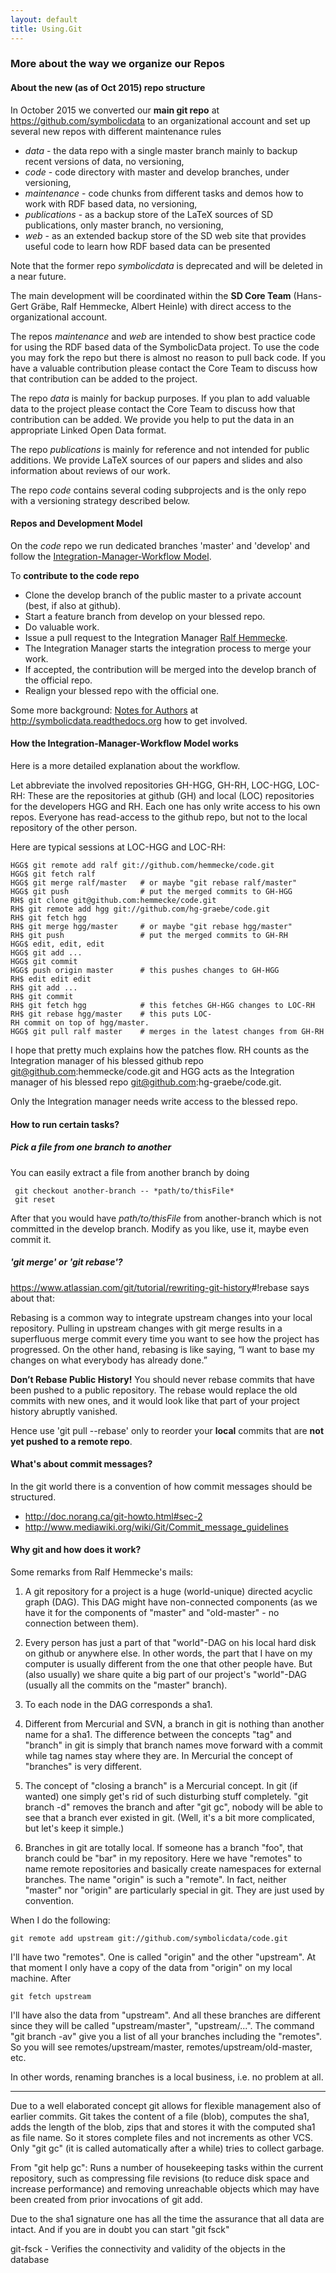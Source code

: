 ```yaml
---
layout: default
title: Using.Git
---
```


### More about the way we organize our Repos

#### About the new (as of Oct 2015) repo structure

In October 2015 we converted our **main git repo** at <https://github.com/symbolicdata> to an organizational account and set up several new repos with different maintenance rules

-   *data* - the data repo with a single master branch mainly to backup recent versions of data, no versioning,
-   *code* - code directory with master and develop branches, under versioning,
-   *maintenance* - code chunks from different tasks and demos how to work with RDF based data, no versioning,
-   *publications* - as a backup store of the LaTeX sources of SD publications, only master branch, no versioning,
-   *web* - as an extended backup store of the SD web site that provides useful code to learn how RDF based data can be presented

Note that the former repo *symbolicdata* is deprecated and will be deleted in a near future.

The main development will be coordinated within the **SD Core Team** (Hans-Gert Gräbe, Ralf Hemmecke, Albert Heinle) with direct access to the organizational account.

The repos *maintenance* and *web* are intended to show best practice code for using the RDF based data of the SymbolicData project. To use the code you may fork the repo but there is almost no reason to pull back code. If you have a valuable contribution please contact the Core Team to discuss how that contribution can be added to the project.

The repo *data* is mainly for backup purposes. If you plan to add valuable data to the project please contact the Core Team to discuss how that contribution can be added. We provide you help to put the data in an appropriate Linked Open Data format.

The repo *publications* is mainly for reference and not intended for public additions. We provide LaTeX sources of our papers and slides and also information about reviews of our work.

The repo *code* contains several coding subprojects and is the only repo with a versioning strategy described below.

#### Repos and Development Model

On the *code* repo we run dedicated branches 'master' and 'develop' and follow the [Integration-Manager-Workflow Model](http://git-scm.com/book/en/Distributed-Git-Distributed-Workflows#Integration-Manager-Workflow).

To **contribute to the code repo**

-   Clone the develop branch of the public master to a private account (best, if also at github).
-   Start a feature branch from develop on your blessed repo.
-   Do valuable work.
-   Issue a pull request to the Integration Manager [Ralf Hemmecke](http://symbolicdata.org/Data/Person/Hemmecke_Ralf).
-   The Integration Manager starts the integration process to merge your work.
-   If accepted, the contribution will be merged into the develop branch of the official repo.
-   Realign your blessed repo with the official one.

Some more background: [Notes for Authors](http://symbolicdata.readthedocs.org/en/latest/authornotes.html) at <http://symbolicdata.readthedocs.org> how to get involved.

#### How the Integration-Manager-Workflow Model works

Here is a more detailed explanation about the workflow.

Let abbreviate the involved repositories GH-HGG, GH-RH, LOC-HGG, LOC-RH: These are the repositories at github (GH) and local (LOC) repositories for the developers HGG and RH. Each one has only write access to his own repos. Everyone has read-access to the github repo, but not to the local repository of the other person.

Here are typical sessions at LOC-HGG and LOC-RH:

```HGG$ git clone git@github.com:hg-graebe/code.git 
HGG$ git remote add ralf git://github.com/hemmecke/code.git
HGG$ git fetch ralf
HGG$ git merge ralf/master   # or maybe "git rebase ralf/master"
HGG$ git push                # put the merged commits to GH-HGG
RH$ git clone git@github.com:hemmecke/code.git
RH$ git remote add hgg git://github.com/hg-graebe/code.git
RH$ git fetch hgg
RH$ git merge hgg/master     # or maybe "git rebase hgg/master"
RH$ git push                 # put the merged commits to GH-RH
HGG$ edit, edit, edit
HGG$ git add ...
HGG$ git commit
HGG$ push origin master      # this pushes changes to GH-HGG
RH$ edit edit edit
RH$ git add ...
RH$ git commit
RH$ git fetch hgg            # this fetches GH-HGG changes to LOC-RH
RH$ git rebase hgg/master    # this puts LOC-RH commit on top of hgg/master.
HGG$ git pull ralf master    # merges in the latest changes from GH-RH
```

I hope that pretty much explains how the patches flow. RH counts as the Integration manager of his blessed github repo git@github.com:hemmecke/code.git and HGG acts as the Integration manager of his blessed repo git@github.com:hg-graebe/code.git.

Only the Integration manager needs write access to the blessed repo.

#### How to run certain tasks?

##### Pick a file from one branch to another

You can easily extract a file from another branch by doing

``` git checkout develop
 git checkout another-branch -- *path/to/thisFile*
 git reset
```

After that you would have *path/to/thisFile* from another-branch which is not committed in the develop branch. Modify as you like, use it, maybe even commit it.

##### 'git merge' or 'git rebase'?

<https://www.atlassian.com/git/tutorial/rewriting-git-history>\#!rebase says about that:

  
Rebasing is a common way to integrate upstream changes into your local repository. Pulling in upstream changes with git merge results in a superfluous merge commit every time you want to see how the project has progressed. On the other hand, rebasing is like saying, “I want to base my changes on what everybody has already done.”

**Don’t Rebase Public History!** You should never rebase commits that have been pushed to a public repository. The rebase would replace the old commits with new ones, and it would look like that part of your project history abruptly vanished.

Hence use 'git pull --rebase' only to reorder your **local** commits that are **not yet pushed to a remote repo**.

#### What's about commit messages?

In the git world there is a convention of how commit messages should be structured.

-   <http://doc.norang.ca/git-howto.html#sec-2>
-   <http://www.mediawiki.org/wiki/Git/Commit_message_guidelines>

#### Why git and how does it work?

Some remarks from Ralf Hemmecke's mails:

1) A git repository for a project is a huge (world-unique) directed acyclic graph (DAG). This DAG might have non-connected components (as we have it for the components of "master" and "old-master" - no connection between them).

2) Every person has just a part of that "world"-DAG on his local hard disk on github or anywhere else. In other words, the part that I have on my computer is usually different from the one that other people have. But (also usually) we share quite a big part of our project's "world"-DAG (usually all the commits on the "master" branch).

3) To each node in the DAG corresponds a sha1.

4) Different from Mercurial and SVN, a branch in git is nothing than another name for a sha1. The difference between the concepts "tag" and "branch" in git is simply that branch names move forward with a commit while tag names stay where they are. In Mercurial the concept of "branches" is very different.

5) The concept of "closing a branch" is a Mercurial concept. In git (if wanted) one simply get's rid of such disturbing stuff completely. "git branch -d" removes the branch and after "git gc", nobody will be able to see that a branch ever existed in git. (Well, it's a bit more complicated, but let's keep it simple.)

6) Branches in git are totally local. If someone has a branch "foo", that branch could be "bar" in my repository. Here we have "remotes" to name remote repositories and basically create namespaces for external branches. The name "origin" is such a "remote". In fact, neither "master" nor "origin" are particularly special in git. They are just used by convention.

When I do the following:

```git clone git@github.com:hemmecke/code.git
git remote add upstream git://github.com/symbolicdata/code.git
```

I'll have two "remotes". One is called "origin" and the other "upstream". At that moment I only have a copy of the data from "origin" on my local machine. After

`git fetch upstream`

I'll have also the data from "upstream". And all these branches are different since they will be called "upstream/master", "upstream/...". The command "git branch -av" give you a list of all your branches including the "remotes". So you will see remotes/upstream/master, remotes/upstream/old-master, etc.

In other words, renaming branches is a local business, i.e. no problem at all.

* * * * *

Due to a well elaborated concept git allows for flexible management also of earlier commits. Git takes the content of a file (blob), computes the sha1, adds the length of the blob, zips that and stores it with the computed sha1 as file name. So it stores complete files and not increments as other VCS. Only "git gc" (it is called automatically after a while) tries to collect garbage.

  
From "git help gc": Runs a number of housekeeping tasks within the current repository, such as compressing file revisions (to reduce disk space and increase performance) and removing unreachable objects which may have been created from prior invocations of git add.

Due to the sha1 signature one has all the time the assurance that all data are intact. And if you are in doubt you can start "git fsck"

  
git-fsck - Verifies the connectivity and validity of the objects in the database


